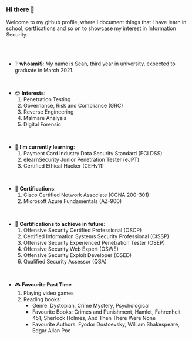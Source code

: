 ### Hi there 👋
Welcome to my github profile, where I document things that I have learn in school, certfications and so on to showcase my interest in Information Security.

<!--
**Sean8069/Sean8069** is a ✨ _special_ ✨ repository because its `README.md` (this file) appears on your GitHub profile.

Here are some ideas to get you started:

- 🔭 I’m currently working on ...
- 🌱 I’m currently learning ...
- 👯 I’m looking to collaborate on ...
- 🤔 I’m looking for help with ...
- 💬 Ask me about ...
- 📫 How to reach me: ...
- 😄 Pronouns: ...
- ⚡ Fun fact: ...
-->
<br>
<br>

* :grey_question: **whoami$**: My name is Sean, third year in university, expected to graduate in March 2021.
<br>

* :heart_eyes: **Interests**:
  1. Penetration Testing
  2. Governance, Risk and Compliance (GRC)
  3. Reverse Engineering
  4. Malmare Analysis
  5. Digital Forensic
<br>

* 🌱 **I’m currently learning**:
  1. Payment Card Industry Data Security Standard (PCI DSS)
  2. elearnSecurity Junior Penetration Tester (eJPT)
  3. Certified Ethical Hacker (CEHv11)
<br>

* :page_facing_up: **Certifications**:
  1. Cisco Certified Network Associate (CCNA 200-301)
  2. Microsoft Azure Fundamentals (AZ-900)
<br>

* :triumph: **Certifications to achieve in future**:
  1. Offensive Security Certified Professional (OSCP)
  2. Certified Information Systems Security Professional (CISSP)
  3. Offensive Security Experienced Penetration Tester (OSEP)
  4. Offensive Security Web Expert (OSWE)
  5. Offensive Security Exploit Developer (OSED)
  6. Qualified Security Assessor (QSA)
<br>

* :video_game: **Favourite Past Time**
  1. Playing video games
  2. Reading books:
      - Genre: Dystopian, Crime Mystery, Psychological
      - Favourite Books: Crimes and Punishment, Hamlet, Fahrenheit 451, Sherlock Holmes, And Then There Were None
      - Favourite Authors: Fyodor Dostoevsky, William Shakespeare, Edgar Allan Poe

                          
